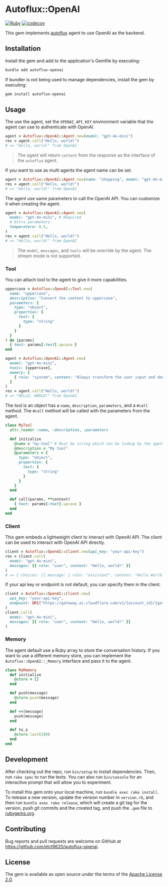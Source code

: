 Autoflux::OpenAI
===

[![Ruby](https://github.com/elct9620/autoflux-openai/actions/workflows/main.yml/badge.svg)](https://github.com/elct9620/autoflux-openai/actions/workflows/main.yml) [![codecov](https://codecov.io/gh/elct9620/autoflux-openai/graph/badge.svg?token=VW9V0FU009)](https://codecov.io/gh/elct9620/autoflux-openai)

This gem implements [autoflux](https://github.com/elct9620/autoflux) agent to use OpenAI as the backend.

## Installation

Install the gem and add to the application's Gemfile by executing:

```bash
bundle add autoflux-openai
```

If bundler is not being used to manage dependencies, install the gem by executing:

```bash
gem install autoflux-openai
```

## Usage

The use the agent, set the `OPENAI_API_KEY` environment variable that the agent can use to authenticate with OpenAI.

```ruby
agent = Autoflux::OpenAI::Agent.new(model: "gpt-4o-mini")
res = agent.call("Hello, world!")
# => "Hello, world!" from OpenAI
```

> The agent will return `content` from the response as the interface of the `autoflux` agent.

If you want to use as multi agents the agent name can be set.

```ruby
agent = Autoflux::OpenAI::Agent.new(name: "shopping", model: "gpt-4o-mini")
res = agent.call("Hello, world!")
# => "Hello, world!" from OpenAI
```

The agent use same parameters to call the OpenAI API. You can customize it when creating the agent.

```ruby
agent = Autoflux::OpenAI::Agent.new(
  model: "gpt-4o-mini", # Required
  # Extra parameters
  temperature: 0.5,
)
res = agent.call("Hello, world!")
# => "Hello, world!" from OpenAI
```

> The `model`, `messages`, and `tools` will be override by the agent. The stream mode is not supported.

### Tool

You can attach tool to the agent to give it more capabilities.

```ruby
uppercase = Autoflux::OpenAI::Tool.new(
  name: "uppercase",
  description: "Convert the content to uppercase",
  parameters: {
    type: "object",
    properties: {
      text: {
        type: "string"
      }
    }
  }
) do |params|
  { text: params[:text].upcase }
end

agent = Autoflux::OpenAI::Agent.new(
  model: "gpt-4o-mini",
  tools: [uppercase],
  memory: [
    { role: "system", content: "Always transform the user input and don't do anything else." }
  ]
)
res = agent.call("Hello, world!")
# => "HELLO, WORLD!" from OpenAI
```

The tool is an object has a `name`, `description`, `parameters`, and a `#call` method. The `#call` method will be called with the parameters from the agent.

```ruby
class MyTool
  attr_reader :name, :description, :parameters

  def initialize
    @name = "my-tool" # Must be string which can be lookup by the agent
    @description = "My tool"
    @parameters = {
      type: "object",
      properties: {
        text: {
          type: "string"
        }
      }
    }
  end

  def call(params, **context)
    { text: params[:text].upcase }
  end
end
```

### Client

This gem embeds a lightweight client to interact with OpenAI API. The client can be used to interact with OpenAI API directly.

```ruby
client = Autoflux::OpenAI::Client.new(api_key: "your-api-key")
res = client.call(
  model: "gpt-4o-mini",
  messages: [{ role: "user", content: "Hello, world!" }]
)
# => { choices: [{ message: { role: "assistant", content: "Hello World!" }}] }
```

If your api key or endpoint is not default, you can specify them in the client.

```ruby
client = Autoflux::OpenAI::Client.new(
  api_key: "your-api-key",
  endpoint: URI("https://gateway.ai.cloudflare.com/v1/{account_id}/{gateway_id}/openai")
)
client.call(
  model: "gpt-4o-mini",
  messages: [{ role: "user", content: "Hello, world!" }]
)
```

### Memory

The agent default use a Ruby array to store the conversation history. If you want to use a different memory store, you can implement the `Autoflux::OpenAI::_Memory` interface and pass it to the agent.

```ruby
class MyMemory
  def initialize
    @store = []
  end

  def push(message)
    @store.push(message)
  end

  def <<(message)
    push(message)
  end

  def to_a
    @store.last(100)
  end
end
```

## Development

After checking out the repo, run `bin/setup` to install dependencies. Then, run `rake spec` to run the tests. You can also run `bin/console` for an interactive prompt that will allow you to experiment.

To install this gem onto your local machine, run `bundle exec rake install`. To release a new version, update the version number in `version.rb`, and then run `bundle exec rake release`, which will create a git tag for the version, push git commits and the created tag, and push the `.gem` file to [rubygems.org](https://rubygems.org).

## Contributing

Bug reports and pull requests are welcome on GitHub at https://github.com/elct9620/autoflux-openai.

## License

The gem is available as open source under the terms of the [Apache License 2.0](https://opensource.org/licenses/Apache-2.0).
